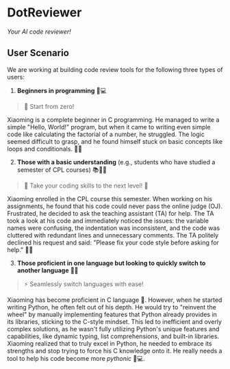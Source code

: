 # DotReviewer 
*Your AI code reviewer!*

## User Scenario
We are working at building code review tools for the following three types of users:

1. **Beginners in programming** 👶💻  
> 🚀 Start from zero!

Xiaoming is a complete beginner in C programming. He managed to write a simple "Hello, World!" program, but when it came to writing even simple code like calculating the factorial of a number, he struggled. The logic seemed difficult to grasp, and he found himself stuck on basic concepts like loops and conditionals. 🥹🥹

2. **Those with a basic understanding** (e.g., students who have studied a semester of CPL courses) 📚🧑‍🎓  
> 🌱 Take your coding skills to the next level! 🚀

Xiaoming enrolled in the CPL course this semester. When working on his assignments, he found that his code could never pass the online judge (OJ). Frustrated, he decided to ask the teaching assistant (TA) for help. The TA took a look at his code and immediately noticed the issues: the variable names were confusing, the indentation was inconsistent, and the code was cluttered with redundant lines and unnecessary comments. The TA politely declined his request and said: "Please fix your code style before asking for help." 😤😤

3. **Those proficient in one language but looking to quickly switch to another language** 💬🔄  
> ⚡ Seamlessly switch languages with ease!

Xiaoming has become proficient in C language 💪. However, when he started writing Python, he often felt out of his depth. He would try to "reinvent the wheel" by manually implementing features that Python already provides in its libraries, sticking to the C-style mindset. This led to inefficient and overly complex solutions, as he wasn't fully utilizing Python's unique features and capabilities, like dynamic typing, list comprehensions, and built-in libraries. Xiaoming realized that to truly excel in Python, he needed to embrace its strengths and stop trying to force his C knowledge onto it. He really needs a tool to help his code become more *pythonic* 🐍💻.